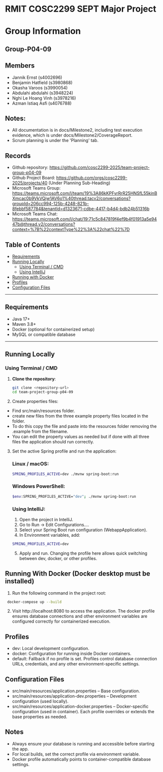 # RMIT COSC2299 SEPT Major Project

# Group Information

## Group-P04-09

## Members

- Jannik Ernst (s4002696)
- Benjamin Hatfield (s3980868)
- Okasha Varoos (s3990054)
- Abdulahi abdulahi (s3948224)
- Nghi Le Hoang Vinh (s3978216)
- Azman Istiaq Asfi (s4076788)

## Notes:
- All documentation is in docs/Milestone2, including test execution evidence, which is under docs/Milestone2/CoverageReport.
- Scrum planning is under the 'Planning' tab.

## Records

- Github repository: https://github.com/cosc2299-2025/team-project-group-p04-09
- Github Project Board: https://github.com/orgs/cosc2299-2025/projects/40 (Under Planning Sub-Heading)
- Microsoft Teams Group: https://teams.microsoft.com/l/team/19%3A86kKPFvrRrR25HNSfL55kinBXmcac0b9VkVQjw1AV6o1%40thread.tacv2/conversations?groupId=206cc994-125b-4248-821b-8febbf587784&tenantId=d1323671-cdbe-4417-b4d4-bdb24b51316b
- Microsoft Teams Chat: https://teams.microsoft.com/l/chat/19:71c5c847819f4ef9b4f01913a5e9447b@thread.v2/conversations?context=%7B%22contextType%22%3A%22chat%22%7D

## Table of Contents

- [Requirements](#requirements)
- [Running Locally](#running-locally)
  - [Using Terminal / CMD](#using-terminal--cmd)
  - [Using IntelliJ](#using-intellij)
- [Running with Docker](#running-with-docker)
- [Profiles](#profiles)
- [Configuration Files](#configuration-files)

---

## Requirements

- Java 17+
- Maven 3.8+
- Docker (optional for containerized setup)
- MySQL or compatible database

---

## Running Locally

### Using Terminal / CMD

1. **Clone the repository**:
   ```bash
   git clone <repository-url>
   cd team-project-group-p04-09
   ```
2. Create properties files:

- Find src/main/resources folder.
- create new files from the three example property files located in the folder.
- To do this copy the file and paste into the resources folder removing the .example from the filename.
- You can edit the property values as needed but if done with all three files the application should run correctly.

3. Set the active Spring profile and run the application:
   ### Linux / macOS:
   ```bash
   SPRING_PROFILES_ACTIVE=dev ./mvnw spring-boot:run
   ```
   ### Windows PowerShell:
   ```bash
   $env:SPRING_PROFILES_ACTIVE="dev"; ./mvnw spring-boot:run
   ```
   ### Using IntelliJ:
   1. Open the project in IntelliJ.
   2. Go to Run → Edit Configurations….
   3. Select your Spring Boot run configuration (WebappApplication).
   4. In Environment variables, add:
   ```bash
   SPRING_PROFILES_ACTIVE=dev
   ```
   5. Apply and run. Changing the profile here allows quick switching between dev, docker, or other profiles.

## Running With Docker (Docker desktop must be installed)

1.  Run the following command in the project root:

```bash
 docker-compose up --build
```

2. Visit http://localhost:8080 to access the application.
   The docker profile ensures database connections and other environment variables are configured correctly for containerized execution.

## Profiles

- dev: Local development configuration.
- docker: Configuration for running inside Docker containers.
- default: Fallback if no profile is set.
  Profiles control database connection URLs, credentials, and any other environment-specific settings.

## Configuration Files

- src/main/resources/application.properties – Base configuration.
- src/main/resources/application-dev.properties – Development configuration (used locally).
- src/main/resources/application-docker.properties – Docker-specific configuration (used in container).
  Each profile overrides or extends the base properties as needed.

## Notes

- Always ensure your database is running and accessible before starting the app.
- For local builds, set the correct profile via environment variable.
- Docker profile automatically points to container-compatible database settings.

```

```
